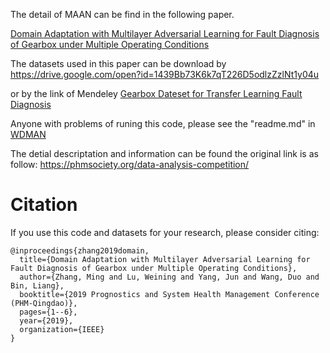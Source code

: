 The detail of MAAN can be find in the following paper.

[Domain Adaptation with Multilayer Adversarial Learning for Fault Diagnosis of Gearbox under Multiple Operating Conditions](https://ieeexplore.ieee.org/abstract/document/8943056)

The datasets used in this paper can be download by 
https://drive.google.com/open?id=1439Bb73K6k7qT226D5odlzZzlNt1y04u

or by the link of Mendeley [Gearbox Dateset for Transfer Learning Fault Diagnosis](https://data.mendeley.com/datasets/6p5y7rgzjz/1)

Anyone with problems of runing this code, please see the "readme.md" in [WDMAN](https://github.com/mingzhangPHD/Transfer-Learning-for-Fault-Diagnosis/blob/master/WDMAN/readme.md)

The detial descriptation and information can be found the original link is as follow:
https://phmsociety.org/data-analysis-competition/

# Citation

If you use this code and datasets for your research, please consider citing:

```
@inproceedings{zhang2019domain,
  title={Domain Adaptation with Multilayer Adversarial Learning for Fault Diagnosis of Gearbox under Multiple Operating Conditions},
  author={Zhang, Ming and Lu, Weining and Yang, Jun and Wang, Duo and Bin, Liang},
  booktitle={2019 Prognostics and System Health Management Conference (PHM-Qingdao)},
  pages={1--6},
  year={2019},
  organization={IEEE}
}
```
